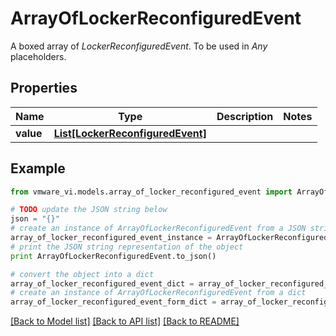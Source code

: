 # ArrayOfLockerReconfiguredEvent

A boxed array of *LockerReconfiguredEvent*. To be used in *Any* placeholders. 

## Properties
Name | Type | Description | Notes
------------ | ------------- | ------------- | -------------
**value** | [**List[LockerReconfiguredEvent]**](LockerReconfiguredEvent.md) |  | 

## Example

```python
from vmware_vi.models.array_of_locker_reconfigured_event import ArrayOfLockerReconfiguredEvent

# TODO update the JSON string below
json = "{}"
# create an instance of ArrayOfLockerReconfiguredEvent from a JSON string
array_of_locker_reconfigured_event_instance = ArrayOfLockerReconfiguredEvent.from_json(json)
# print the JSON string representation of the object
print ArrayOfLockerReconfiguredEvent.to_json()

# convert the object into a dict
array_of_locker_reconfigured_event_dict = array_of_locker_reconfigured_event_instance.to_dict()
# create an instance of ArrayOfLockerReconfiguredEvent from a dict
array_of_locker_reconfigured_event_form_dict = array_of_locker_reconfigured_event.from_dict(array_of_locker_reconfigured_event_dict)
```
[[Back to Model list]](../README.md#documentation-for-models) [[Back to API list]](../README.md#documentation-for-api-endpoints) [[Back to README]](../README.md)


